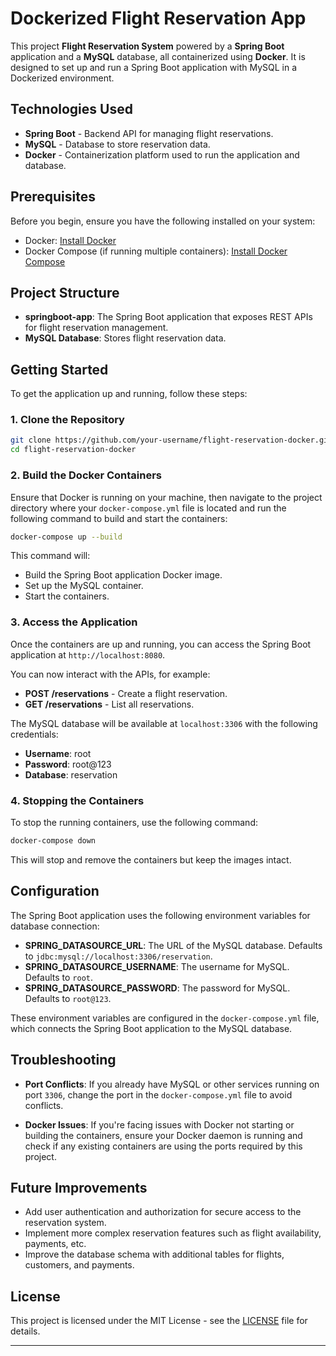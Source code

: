 
# Dockerized Flight Reservation App

This project **Flight Reservation System** powered by a **Spring Boot** application and a **MySQL** database, all containerized using **Docker**. It is designed to set up and run a Spring Boot application with MySQL in a Dockerized environment.

## Technologies Used

- **Spring Boot** - Backend API for managing flight reservations.
- **MySQL** - Database to store reservation data.
- **Docker** - Containerization platform used to run the application and database.

## Prerequisites

Before you begin, ensure you have the following installed on your system:

- Docker: [Install Docker](https://docs.docker.com/get-docker/)
- Docker Compose (if running multiple containers): [Install Docker Compose](https://docs.docker.com/compose/install/)

## Project Structure

- **springboot-app**: The Spring Boot application that exposes REST APIs for flight reservation management.
- **MySQL Database**: Stores flight reservation data.

## Getting Started

To get the application up and running, follow these steps:

### 1. Clone the Repository

```bash
git clone https://github.com/your-username/flight-reservation-docker.git
cd flight-reservation-docker
```

### 2. Build the Docker Containers

Ensure that Docker is running on your machine, then navigate to the project directory where your `docker-compose.yml` file is located and run the following command to build and start the containers:

```bash
docker-compose up --build
```

This command will:

- Build the Spring Boot application Docker image.
- Set up the MySQL container.
- Start the containers.

### 3. Access the Application

Once the containers are up and running, you can access the Spring Boot application at `http://localhost:8080`.

You can now interact with the APIs, for example:

- **POST /reservations** - Create a flight reservation.
- **GET /reservations** - List all reservations.

The MySQL database will be available at `localhost:3306` with the following credentials:

- **Username**: root
- **Password**: root@123
- **Database**: reservation

### 4. Stopping the Containers

To stop the running containers, use the following command:

```bash
docker-compose down
```

This will stop and remove the containers but keep the images intact.

## Configuration

The Spring Boot application uses the following environment variables for database connection:

- **SPRING_DATASOURCE_URL**: The URL of the MySQL database. Defaults to `jdbc:mysql://localhost:3306/reservation`.
- **SPRING_DATASOURCE_USERNAME**: The username for MySQL. Defaults to `root`.
- **SPRING_DATASOURCE_PASSWORD**: The password for MySQL. Defaults to `root@123`.

These environment variables are configured in the `docker-compose.yml` file, which connects the Spring Boot application to the MySQL database.

## Troubleshooting

- **Port Conflicts**: If you already have MySQL or other services running on port `3306`, change the port in the `docker-compose.yml` file to avoid conflicts.
  
- **Docker Issues**: If you're facing issues with Docker not starting or building the containers, ensure your Docker daemon is running and check if any existing containers are using the ports required by this project.

## Future Improvements

- Add user authentication and authorization for secure access to the reservation system.
- Implement more complex reservation features such as flight availability, payments, etc.
- Improve the database schema with additional tables for flights, customers, and payments.

## License

This project is licensed under the MIT License - see the [LICENSE](LICENSE) file for details.

---

